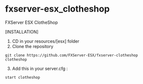 # fxserver-esx_clotheshop
FXServer ESX ClotheShop

[INSTALLATION]

1) CD in your resources/[esx] folder
2) Clone the repository
```
git clone https://github.com/FXServer-ESX/fxserver-clotheshop clotheshop
```
3) Add this in your server.cfg :

```
start clotheshop
```

